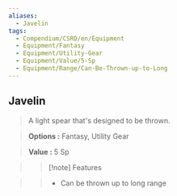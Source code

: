 ```yaml
---
aliases:
  - Javelin
tags:
  - Compendium/CSRD/en/Equipment
  - Equipment/Fantasy
  - Equipment/Utility-Gear
  - Equipment/Value/5-Sp
  - Equipment/Range/Can-Be-Thrown-up-to-Long
---
```

  
    
## Javelin    
    
>A light spear that's designed to be thrown.    
> **Options :** Fantasy, Utility Gear    
> **Value :** 5 Sp    
>>[!note] Features    
>> - Can be thrown up to long range